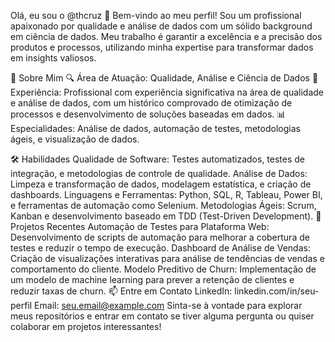 Olá, eu sou o @thcruz 👋
Bem-vindo ao meu perfil! Sou um profissional apaixonado por qualidade e análise de dados com um sólido background em ciência de dados. Meu trabalho é garantir a excelência e a precisão dos produtos e processos, utilizando minha expertise para transformar dados em insights valiosos.

🚀 Sobre Mim
🔍 Área de Atuação: Qualidade, Análise e Ciência de Dados
💼 Experiência: Profissional com experiência significativa na área de qualidade e análise de dados, com um histórico comprovado de otimização de processos e desenvolvimento de soluções baseadas em dados.
📊 Especialidades: Análise de dados, automação de testes, metodologias ágeis, e visualização de dados.

🛠️ Habilidades
Qualidade de Software: Testes automatizados, testes de integração, e metodologias de controle de qualidade.
Análise de Dados: Limpeza e transformação de dados, modelagem estatística, e criação de dashboards.
Linguagens e Ferramentas: Python, SQL, R, Tableau, Power BI, e ferramentas de automação como Selenium.
Metodologias Ágeis: Scrum, Kanban e desenvolvimento baseado em TDD (Test-Driven Development).
🌟 Projetos Recentes
Automação de Testes para Plataforma Web: Desenvolvimento de scripts de automação para melhorar a cobertura de testes e reduzir o tempo de execução.
Dashboard de Análise de Vendas: Criação de visualizações interativas para análise de tendências de vendas e comportamento do cliente.
Modelo Preditivo de Churn: Implementação de um modelo de machine learning para prever a retenção de clientes e reduzir taxas de churn.
📫 Entre em Contato
LinkedIn: linkedin.com/in/seu-perfil
Email: seu.email@example.com
Sinta-se à vontade para explorar meus repositórios e entrar em contato se tiver alguma pergunta ou quiser colaborar em projetos interessantes!
